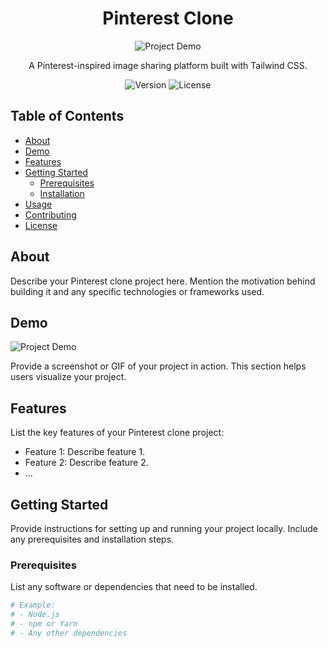 
<h1 align="center">Pinterest Clone</h1>

<p align="center">
  <img src="https://github.com/Rohit177/Pinterest_Clone_Tailwind/assets/34981708/d01eaae7-310e-4437-ab8b-bd06e0deb794" alt="Project Demo">
  

</p>

<p align="center">
  A Pinterest-inspired image sharing platform built with Tailwind CSS.
</p>

<!-- Add badges, if applicable -->
<p align="center">
  <img src="https://img.shields.io/badge/version-1.0.0-blue.svg" alt="Version">
  <img src="https://img.shields.io/github/license/yourusername/your-repo" alt="License">
</p>

## Table of Contents

- [About](#about)
- [Demo](#demo)
- [Features](#features)
- [Getting Started](#getting-started)
  - [Prerequisites](#prerequisites)
  - [Installation](#installation)
- [Usage](#usage)
- [Contributing](#contributing)
- [License](#license)

## About

Describe your Pinterest clone project here. Mention the motivation behind building it and any specific technologies or frameworks used.

## Demo

![Project Demo](demo-screenshot.png)

Provide a screenshot or GIF of your project in action. This section helps users visualize your project.

## Features

List the key features of your Pinterest clone project:

- Feature 1: Describe feature 1.
- Feature 2: Describe feature 2.
- ...

## Getting Started

Provide instructions for setting up and running your project locally. Include any prerequisites and installation steps.

### Prerequisites

List any software or dependencies that need to be installed.

```bash
# Example:
# - Node.js
# - npm or Yarn
# - Any other dependencies
